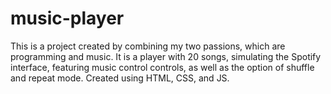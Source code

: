 # music-player
This is a project created by combining my two passions, which are programming and music. It is a player with 20 songs, simulating the Spotify interface, featuring music control controls, as well as the option of shuffle and repeat mode. Created using HTML, CSS, and JS.
